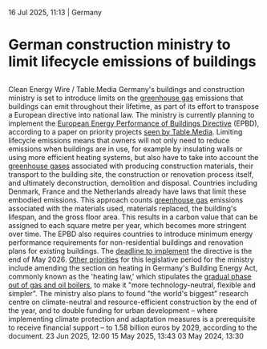 16 Jul 2025, 11:13
| 
Germany
# German construction ministry to limit lifecycle emissions of buildings
## 
Clean Energy Wire / Table.Media
Germany's buildings and construction ministry is set to introduce limits on the [greenhouse gas](https://www.cleanenergywire.org/glossary/letter_g#greenhouse_gas) emissions that buildings can emit throughout their lifetime, as part of its effort to transpose a European directive into national law. The ministry is currently planning to implement the [European Energy Performance of Buildings Directive](https://energy.ec.europa.eu/topics/energy-efficiency/energy-performance-buildings/energy-performance-buildings-directive_en) (EPBD), according to a paper on priority projects [seen by Table.Media](https://table.media/berlin/news/bauen-und-wohnen-was-das-bmwsb-2025-noch-plant).
Limiting lifecycle emissions means that owners will not only need to reduce emissions when buildings are in use, for example by insulating walls or using more efficient heating systems, but also have to take into account the [greenhouse gases](https://www.cleanenergywire.org/glossary/letter_g#greenhouse_gases) associated with producing construction materials, their transport to the building site, the construction or renovation process itself, and ultimately deconstruction, demolition and disposal.
Countries including Denmark, France and the Netherlands already have laws that limit these embodied emissions. This approach counts [greenhouse gas](https://www.cleanenergywire.org/glossary/letter_g#greenhouse_gas) emissions associated with the materials used, materials replaced, the building's lifespan, and the gross floor area. This results in a carbon value that can be assigned to each square metre per year, which becomes more stringent over time.
The EPBD also requires countries to introduce minimum energy performance requirements for non-residential buildings and renovation plans for existing buildings. The [deadline to implement](https://energy.ec.europa.eu/topics/energy-efficiency/energy-performance-buildings/energy-performance-buildings-directive_en) the directive is the end of May 2026.
[Other priorities](https://www.cleanenergywire.org/news/national-co2-price-sets-germany-new-eu-emissions-trading-system-buildings-minister) for this legislative period for the ministry include amending the section on heating in Germany's Building Energy Act, commonly known as the 'heating law,' which stipulates the [gradual phase out of gas and oil boilers](https://www.cleanenergywire.org/factsheets/qa-germany-debates-phaseout-fossil-fuel-heating-systems), to make it "more technology-neutral, flexible and simpler". The ministry also plans to found "the world's biggest” research centre on climate-neutral and resource-efficient construction by the end of the year, and to double funding for urban development – where implementing climate protection and adaptation measures is a prerequisite to receive financial support – to 1.58 billion euros by 2029, according to the document.
23 Jun 2025, 12:00
15 May 2025, 13:43
03 May 2024, 13:30